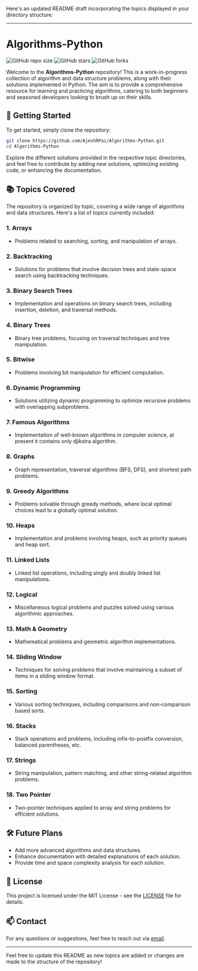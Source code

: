 Here's an updated README draft incorporating the topics displayed in your directory structure:

---

# Algorithms-Python

![GitHub repo size](https://img.shields.io/github/repo-size/AjeshRPai/Algorithms-Python)
![GitHub stars](https://img.shields.io/github/stars/AjeshRPai/Algorithms-Python?style=social)
![GitHub forks](https://img.shields.io/github/forks/AjeshRPai/Algorithms-Python?style=social)

Welcome to the **Algorithms-Python** repository! This is a work-in-progress collection of algorithm and data structure problems, along with their solutions implemented in Python. The aim is to provide a comprehensive resource for learning and practicing algorithms, catering to both beginners and seasoned developers looking to brush up on their skills.

## 🚀 Getting Started

To get started, simply clone the repository:

```bash
git clone https://github.com/AjeshRPai/Algorithms-Python.git
cd Algorithms-Python
```

Explore the different solutions provided in the respective topic directories, and feel free to contribute by adding new solutions, optimizing existing code, or enhancing the documentation.

## 📚 Topics Covered

The repository is organized by topic, covering a wide range of algorithms and data structures. Here's a list of topics currently included:

### 1. **Arrays**
   - Problems related to searching, sorting, and manipulation of arrays.

### 2. **Backtracking**
   - Solutions for problems that involve decision trees and state-space search using backtracking techniques.

### 3. **Binary Search Trees**
   - Implementation and operations on binary search trees, including insertion, deletion, and traversal methods.

### 4. **Binary Trees**
   - Binary tree problems, focusing on traversal techniques and tree manipulation.

### 5. **Bitwise**
   - Problems involving bit manipulation for efficient computation.

### 6. **Dynamic Programming**
   - Solutions utilizing dynamic programming to optimize recursive problems with overlapping subproblems.

### 7. **Famous Algorithms**
   - Implementation of well-known algorithms in computer science, at present it contains only djikstra algorithm.

### 8. **Graphs**
   - Graph representation, traversal algorithms (BFS, DFS), and shortest path problems.

### 9. **Greedy Algorithms**
   - Problems solvable through greedy methods, where local optimal choices lead to a globally optimal solution.

### 10. **Heaps**
   - Implementation and problems involving heaps, such as priority queues and heap sort.

### 11. **Linked Lists**
   - Linked list operations, including singly and doubly linked list manipulations.

### 12. **Logical**
   - Miscellaneous logical problems and puzzles solved using various algorithmic approaches.

### 13. **Math & Geometry**
   - Mathematical problems and geometric algorithm implementations.

### 14. **Sliding Window**
   - Techniques for solving problems that involve maintaining a subset of items in a sliding window format.

### 15. **Sorting**
   - Various sorting techniques, including comparisons and non-comparison based sorts.

### 16. **Stacks**
   - Stack operations and problems, including infix-to-postfix conversion, balanced parentheses, etc.

### 17. **Strings**
   - String manipulation, pattern matching, and other string-related algorithm problems.

### 18. **Two Pointer**
   - Two-pointer techniques applied to array and string problems for efficient solutions.

## 🛠️ Future Plans
- Add more advanced algorithms and data structures.
- Enhance documentation with detailed explanations of each solution.
- Provide time and space complexity analysis for each solution.

## 📄 License

This project is licensed under the MIT License - see the [LICENSE](LICENSE) file for details.

## 📫 Contact

For any questions or suggestions, feel free to reach out via [email](mailto:ajeshr2k1@gmail.com).

---

Feel free to update this README as new topics are added or changes are made to the structure of the repository!